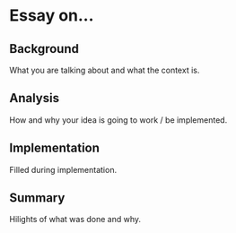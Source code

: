 # Essay on...

## Background
What you are talking about and what the context is.

## Analysis
How and why your idea is going to work / be implemented.

## Implementation
Filled during implementation.

## Summary
Hilights of what was done and why.